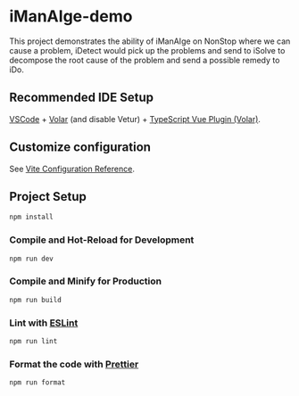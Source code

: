 # iManAIge-demo

This project demonstrates the ability of iManAIge on NonStop where we can cause a problem, iDetect would pick up the problems and send to iSolve to decompose the root cause of the problem and send a possible remedy to iDo.

## Recommended IDE Setup

[VSCode](https://code.visualstudio.com/) + [Volar](https://marketplace.visualstudio.com/items?itemName=Vue.volar) (and disable Vetur) + [TypeScript Vue Plugin (Volar)](https://marketplace.visualstudio.com/items?itemName=Vue.vscode-typescript-vue-plugin).

## Customize configuration

See [Vite Configuration Reference](https://vitejs.dev/config/).

## Project Setup

```sh
npm install
```

### Compile and Hot-Reload for Development

```sh
npm run dev
```

### Compile and Minify for Production

```sh
npm run build
```

### Lint with [ESLint](https://eslint.org/)

```sh
npm run lint
```

### Format the code with [Prettier](https://prettier.io/)

```sh
npm run format
```
